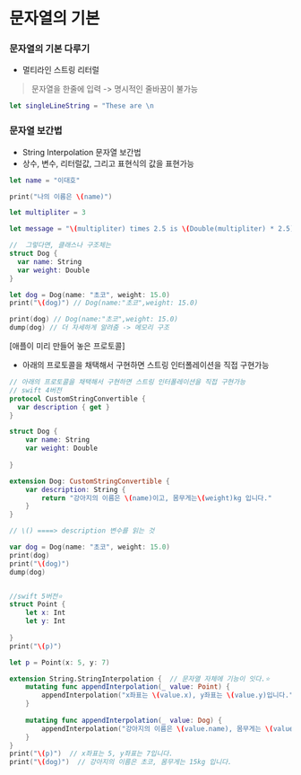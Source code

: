 # 문자열의 기본

### 문자열의 기본 다루기
* 멀티라인 스트링 리터럴

> 문자열을 한줄에 입력 -> 명시적인 줄바꿈이 불가능
```swift
let singleLineString = "These are \n

```

### 문자열 보간법
 * String Interpolation 문자열 보간법
 * 상수, 변수, 리터럴값, 그리고 표현식의 값을 표현가능

```swift
let name = "이대호"

print("나의 이름은 \(name)")

let multipliter = 3

let message = "\(multipliter) times 2.5 is \(Double(multipliter) * 2.5)")

//  그렇다면, 클래스나 구조체는
struct Dog {
  var name: String
  var weight: Double
}

let dog = Dog(name: "초코", weight: 15.0)
print("\(dog)") // Dog(name:"초코",weight: 15.0)

print(dog) // Dog(name:"초코",weight: 15.0)
dump(dog) // 더 자세하게 알려줌 -> 메모리 구조
```

[애플이 미리 만들어 놓은 프로토콜]
* 아래의 프로토콜을 채택해서 구현하면 스트링 인터폴레이션을 직접 구현가능
```swift
// 아래의 프로토콜을 채택해서 구현하면 스트링 인터폴레이션을 직접 구현가능
// swift 4버전
protocol CustomStringConvertible {
  var description { get }
}

struct Dog {
    var name: String
    var weight: Double
    
}

extension Dog: CustomStringConvertible {
    var description: String {
        return "강아지의 이름은 \(name)이고, 몸무게는\(weight)kg 입니다."
    }
}

// \() ====> description 변수를 읽는 것

var dog = Dog(name: "초코", weight: 15.0)
print(dog)
print("\(dog)")
dump(dog)


//swift 5버전⭐️ 
struct Point {
    let x: Int
    let y: Int
    
}
print("\(p)")

let p = Point(x: 5, y: 7)

extension String.StringInterpolation {  // 문자열 자체에 기능이 잇다.⭐️
    mutating func appendInterpolation(_ value: Point) {
        appendInterpolation("x좌표는 \(value.x), y좌표는 \(value.y)입니다.")
    }
    
    mutating func appendInterpolation(_ value: Dog) {
        appendInterpolation("강아지의 이름은 \(value.name), 몸무게는 \(value.weight)kg 입니다.")
    }
}
print("\(p)")  // x좌표는 5, y좌표는 7입니다.
print("\(dog)")  // 강아지의 이름은 초코, 몸무게는 15kg 입니다.

```
